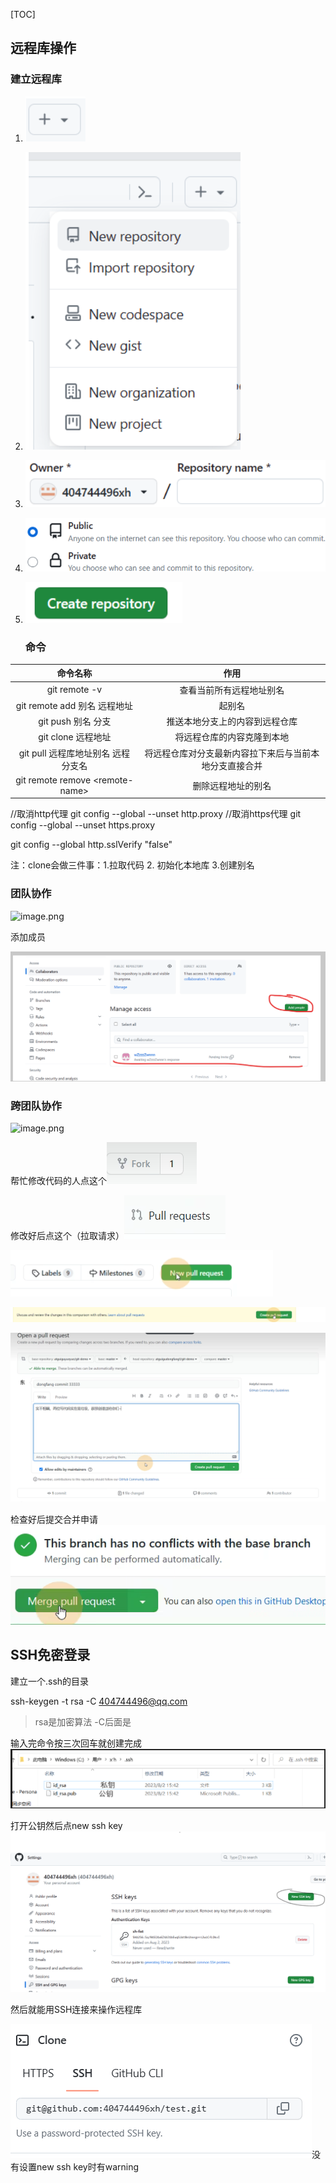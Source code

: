 [TOC]

## 远程库操作

### 建立远程库

1.  ![image.png](images/WEBRESOURCE48f918e89c182e40bbdebc4dbc8b034cimage.png)

2.  ![image.png](images/WEBRESOURCE04a33b23af8eaddd343357d7fd7d33a0image.png)

3.  ![image.png](images/WEBRESOURCE89cb325f17b297089efea06c03d33f81image.png)

4.  ![image.png](images/WEBRESOURCE474e6ba85473256ae9ee8f290a08de84image.png)

5.  ![image.png](images/WEBRESOURCEbacea521de5747cd81822c3c1e14fc5aimage.png)
    ### 命令

|               命令名称               |              作用             |
| :------------------------------: | :-------------------------: |
|           git remote -v          |         查看当前所有远程地址别名        |
|      git remote add 别名 远程地址      |             起别名             |
|          git push 别名 分支          |       推送本地分支上的内容到远程仓库       |
|          git clone 远程地址          |        将远程仓库的内容克隆到本地        |
|      git pull 远程库地址别名 远程分支名      | 将远程仓库对分支最新内容拉下来后与当前本地分支直接合并 |
| git remote remove \<remote-name> |          删除远程地址的别名          |

//取消http代理
git config --global --unset http.proxy
//取消https代理
git config --global --unset https.proxy

git config --global http.sslVerify "false"

注：clone会做三件事：1.拉取代码 2. 初始化本地库 3.创建别名

### 团队协作

![image.png](https://note.youdao.com/yws/res/6417/WEBRESOURCE436888454474f93c7551580edc2447b7 "image.png")

添加成员

![image.png](images/WEBRESOURCE42b36227317473fd7c45c8dfb80130cfimage.png)

### 跨团队协作

![image.png](https://note.youdao.com/yws/res/6424/WEBRESOURCE6925fd50a7ab4039eb742286833ac007 "image.png")

帮忙修改代码的人点这个![image.png](images/WEBRESOURCE35386642aa107c3f9bd6931c48789cbbimage.png)

修改好后点这个（拉取请求）![image.png](images/WEBRESOURCEa7c84325352529ed1c3666843039aa35image.png)

![image.png](images/WEBRESOURCE9f43907cac944eecfa6b2dca5d5d8979image.png)

![image.png](images/WEBRESOURCE89f3c123b3df729e24c49951558b6696image.png)

![image.png](images/WEBRESOURCE4ee4baefa049d50a9d7a7a12ccfd9ce9image.png)

检查好后提交合并申请![image.png](images/WEBRESOURCE636ecab07c55470e8b6365d7c5f02054image.png)

## SSH免密登录

建立一个.ssh的目录

ssh-keygen -t  rsa  -C <404744496@qq.com>

> rsa是加密算法 -C后面是

输入完命令按三次回车就创建完成
![image.png](images/WEBRESOURCEe38872f38b7d39a868209f36e5b21608image.png)

打开公钥然后点new ssh key![image.png](images/WEBRESOURCEd66049b1dca2c140b0d8320e77f4878bimage.png)

然后就能用SSH连接来操作远程库

![image.png](images/WEBRESOURCEa5a184a2dd190161995d2677fc78468aimage.png)没有设置new ssh key时有warning
